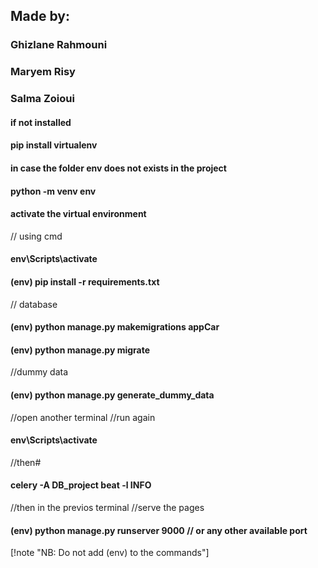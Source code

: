 ## Made by:
### Ghizlane Rahmouni
### Maryem Risy
### Salma Zoioui

#### if not installed
#### pip install virtualenv

#### in case the folder env does not exists in the project
#### python -m venv env

#### activate the virtual environment
// using cmd
#### env\Scripts\activate 

#### (env) pip install -r requirements.txt

// database
#### (env) python manage.py makemigrations appCar

#### (env) python manage.py migrate
//dummy data
#### (env) python manage.py generate_dummy_data

//open another terminal
//run again
#### env\Scripts\activate
//then#
#### celery -A DB_project beat -l INFO

//then in the previos terminal
//serve the pages
#### (env) python manage.py runserver 9000 // or any other available port

[!note "NB: Do not add (env) to the commands"]
